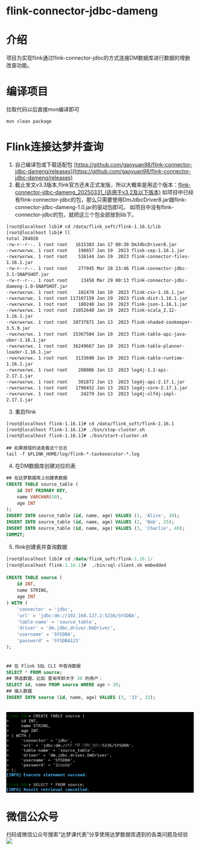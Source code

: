 # flink-connector-jdbc-dameng
# 介绍
项目为实现flink通过flink-connector-jdbc的方式连接DM数据库进行数据的增删改查功能。

# 编译项目
拉取代码以后直接mvn编译即可
```
mvn clean package
```

# Flink连接达梦并查询
1. 自己编译包或下载适配包 [https://github.com/gaoyuan98/flink-connector-jdbc-dameng/releases](https://github.com/gaoyuan98/flink-connector-jdbc-dameng/releases)
2. 截止发文v3.3版本,flink官方还未正式发版，所以大概率是用这个版本：[flink-connector-jdbc-dameng_20250331_(适用于v3.2及以下版本)](https://github.com/gaoyuan98/flink-connector-jdbc-dameng/releases/tag/flink-connector-jdbc-dameng_20250331)
   如项目中已经有flink-connector-jdbc的包，那么只需要使用DmJdbcDriver8.jar跟flink-connector-jdbc-dameng-1.0.jar的驱动包即可。
   如项目中没有flink-connector-jdbc的包，就把这三个包全部放到lib下。
```
[root@localhost lib]# cd /data/flink_soft/flink-1.16.1/lib
[root@localhost lib]# ll
total 204020
-rw-r--r--. 1 root root   1615303 Jan 17 00:30 DmJdbcDriver8.jar
-rwxrwxrwx. 1 root root    198857 Jan 19  2023 flink-cep-1.16.1.jar
-rwxrwxrwx. 1 root root    516144 Jan 19  2023 flink-connector-files-1.16.1.jar
-rw-r--r--. 1 root root    277945 Mar 28 23:46 flink-connector-jdbc-3.1-SNAPSHOT.jar
-rw-r--r--. 1 root root     13458 Mar 29 00:13 flink-connector-jdbc-dameng-1.0-SNAPSHOT.jar
-rwxrwxrwx. 1 root root    102470 Jan 19  2023 flink-csv-1.16.1.jar
-rwxrwxrwx. 1 root root 117107159 Jan 19  2023 flink-dist-1.16.1.jar
-rwxrwxrwx. 1 root root    180248 Jan 19  2023 flink-json-1.16.1.jar
-rwxrwxrwx. 1 root root  21052640 Jan 19  2023 flink-scala_2.12-1.16.1.jar
-rwxrwxrwx. 1 root root  10737871 Jan 13  2023 flink-shaded-zookeeper-3.5.9.jar
-rwxrwxrwx. 1 root root  15367504 Jan 19  2023 flink-table-api-java-uber-1.16.1.jar
-rwxrwxrwx. 1 root root  36249667 Jan 19  2023 flink-table-planner-loader-1.16.1.jar
-rwxrwxrwx. 1 root root   3133690 Jan 19  2023 flink-table-runtime-1.16.1.jar
-rwxrwxrwx. 1 root root    208006 Jan 13  2023 log4j-1.2-api-2.17.1.jar
-rwxrwxrwx. 1 root root    301872 Jan 13  2023 log4j-api-2.17.1.jar
-rwxrwxrwx. 1 root root   1790452 Jan 13  2023 log4j-core-2.17.1.jar
-rwxrwxrwx. 1 root root     24279 Jan 13  2023 log4j-slf4j-impl-2.17.1.jar
```
3. 重启flink
```
[root@localhost flink-1.16.1]# cd /data/flink_soft/flink-1.16.1
[root@localhost flink-1.16.1]# ./bin/stop-cluster.sh
[root@localhost flink-1.16.1]# ./bin/start-cluster.sh

## 如果报错的话查看这个日志
tail -f $FLINK_HOME/log/flink-*-taskexecutor-*.log
```
4. 在DM数据库创建对应的表
```sql
## 在达梦数据库上创建表数据
CREATE TABLE source_table (
    id INT PRIMARY KEY,
    name VARCHAR(50),
    age INT
);
INSERT INTO source_table (id, name, age) VALUES (1, 'Alice', 30);
INSERT INTO source_table (id, name, age) VALUES (2, 'Bob', 25);
INSERT INTO source_table (id, name, age) VALUES (3, 'Charlie', 40);
COMMIT;
```
5. flink创建表并查询数据
```sql
[root@localhost lib]# cd /data/flink_soft/flink-1.16.1/
[root@localhost flink-1.16.1]#  ./bin/sql-client.sh embedded

CREATE TABLE source (
    id INT,
    name STRING,
    age INT
) WITH (
    'connector' = 'jdbc',
    'url' = 'jdbc:dm://192.168.127.2:5236/SYSDBA',
    'table-name' = 'source_table',
    'driver' = 'dm.jdbc.driver.DmDriver',
    'username' = 'SYSDBA',
    'password' = 'SYSDBA123'
);


## 在 Flink SQL CLI 中查询数据
SELECT * FROM source;
## 筛选数据，比如 查询年龄大于 30 的用户：
SELECT id, name FROM source WHERE age > 30;
## 插入数据
INSERT INTO source (id, name, age) VALUES (3, '33', 33);
```
<br />
<img src="./img/flink_dm.png" />
<br />


# 微信公众号
扫码或微信公众号搜索“达梦课代表”分享使用达梦数据库遇到的各类问题及经验
<br />
<img src="./img/gzh01.png" />
<br />

